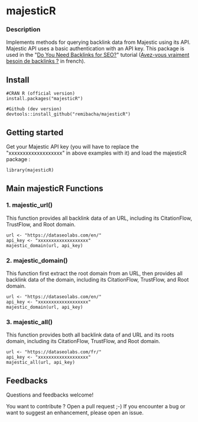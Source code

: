 # majesticR

### Description

Implements methods for querying backlink data from Majestic using its API. 
Majestic API uses a basic authentication with an API key. 
This package is used in the "[Do You Need Backlinks for SEO?](https://remibacha.com/en/backlinks-r/)" tutorial ([Avez-vous vraiment besoin de backlinks ?](https://remibacha.com/fr/backlinks/) in french).


## Install
```
#CRAN R (official version)
install.packages("majesticR")

#Github (dev version)
devtools::install_github("remibacha/majesticR")
```

## Getting started
Get your Majestic API key (you will have to replace the "xxxxxxxxxxxxxxxxxxx" in above examples with it) and load the majesticR package :
```
library(majesticR)
```

## Main majesticR Functions

### 1. majestic_url()
This function provides all backlink data of an URL, including its CitationFlow, TrustFlow, and Root domain.
```
url <- "https://dataseolabs.com/en/"
api_key <- "xxxxxxxxxxxxxxxxxxx"
majestic_domain(url, api_key)
```

### 2. majestic_domain()
This function first extract the root domain from an URL, then provides all backlink data of the domain, including its CitationFlow, TrustFlow, and Root domain.

```
url <- "https://dataseolabs.com/en/"
api_key <- "xxxxxxxxxxxxxxxxxxx"
majestic_domain(url, api_key)
```

### 3. majestic_all()
This function provides both all backlink data of and URL and its roots domain, including its CitationFlow, TrustFlow, and Root domain.
```
url <- "https://dataseolabs.com/fr/"
api_key <- "xxxxxxxxxxxxxxxxxxx"
majestic_all(url, api_key)
```

## Feedbacks
Questions and feedbacks welcome!

You want to contribute ? Open a pull request ;-) If you encounter a bug or want to suggest an enhancement, please open an issue.
